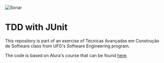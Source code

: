 ![Sonar](https://sonarcloud.io/api/project_badges/measure?project=Edionay_tdd-with-junit4&metric=alert_status)
# TDD with JUnit
This repository is part of an exercise of Técnicas Avançadas em Construção de Software class from UFG's Software Engineering program.

The code is based on Alura's course that can be found [here](https://www.youtube.com/watch?v=Dyls2ljtAZQ).
